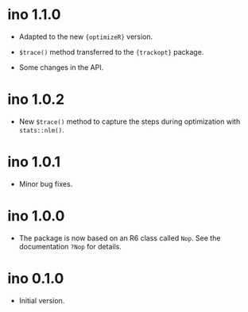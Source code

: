 # ino 1.1.0

* Adapted to the new `{optimizeR}` version.

* `$trace()` method transferred to the `{trackopt}` package.

* Some changes in the API.

# ino 1.0.2

* New `$trace()` method to capture the steps during optimization with `stats::nlm()`.

# ino 1.0.1

* Minor bug fixes.

# ino 1.0.0

* The package is now based on an R6 class called `Nop`. See the documentation `?Nop` for details.

# ino 0.1.0

* Initial version.
